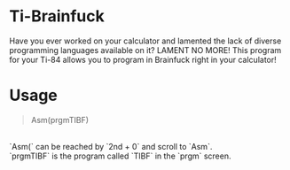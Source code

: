 # Ti-Brainfuck
Have you ever worked on your calculator and lamented the lack of diverse programming languages available on it? LAMENT NO MORE! This program for your Ti-84 allows you to program in Brainfuck right in your calculator!

# Usage
> Asm(prgmTIBF)
<br>
`Asm(` can be reached by `2nd + 0` and scroll to `Asm`.
<br>
`prgmTIBF` is the program called `TIBF` in the `prgm` screen.
